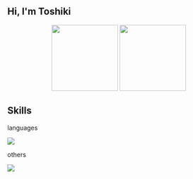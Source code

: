 ## Hi, I'm Toshiki
<div align="center">
  <img height="150em" src="https://github-readme-stats.vercel.app/api/top-langs/?username=tharaguc&layout=compact&theme=onedark">
  <img height="150em" src="https://badge42.vercel.app/api/v2/cl38fm3st003009l95xe7r6ua/stats?cursusId=21&coalitionId=undefined">
</div>

## Skills
<p>languages</p>
<img src="https://skillicons.dev/icons?i=c,bash,go,js,python" />
<p>others</p>
<img src="https://skillicons.dev/icons?i=nodejs,react,linux,git,materialui" />
